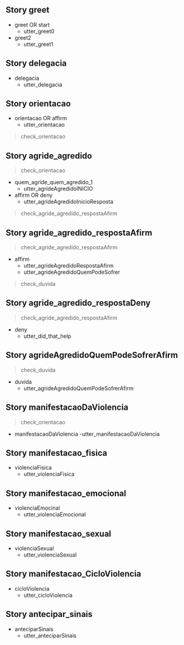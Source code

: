 ## Story greet
* greet OR start
    - utter_greet0
* greet2
    - utter_greet1

## Story delegacia
* delegacia
    - utter_delegacia
## Story orientacao
* orientacao OR affirm
    - utter_orientacao
>check_orientacao
## Story agride_agredido
>check_orientacao
* quem_agride_quem_agredido_1
    - utter_agrideAgredidoINICIO
* affirm OR deny
    - utter_agrideAgredidoInicioResposta
>check_agride_agredido_respostaAfirm
## Story agride_agredido_respostaAfirm
>check_agride_agredido_respostaAfirm
* affirm
    - utter_agrideAgredidoRespostaAfirm
    - utter_agrideAgredidoQuemPodeSofrer
>check_duvida
## Story agride_agredido_respostaDeny
>check_agride_agredido_respostaAfirm
* deny
    - utter_did_that_help
## Story agrideAgredidoQuemPodeSofrerAfirm
>check_duvida
* duvida
    - utter_agrideAgredidoQuemPodeSofrerAfirm
## Story manifestacaoDaViolencia
>check_orientacao
* manifestacaoDaViolencia
    -utter_manifestacaoDaViolencia

## Story manifestacao_fisica
* violenciaFisica
    - utter_violenciaFisica
## Story manifestacao_emocional
* violenciaEmocinal
    - utter_violenciaEmocional
## Story manifestacao_sexual
* violenciaSexual
    - utter_violenciaSexual
## Story manifestacao_CicloViolencia
* cicloViolencia
    - utter_cicloViolencia

## Story antecipar_sinais
* anteciparSinais
    - utter_anteciparSinais
